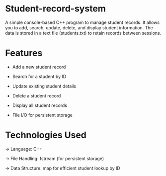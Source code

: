 # Student-record-system
A simple console-based C++ program to manage student records. It allows you to add, search, update, delete, and display student information. The data is stored in a text file (students.txt) to retain records between sessions.

# Features
* Add a new student record

* Search for a student by ID

* Update existing student details

* Delete a student record

* Display all student records

* File I/O for persistent storage

# Technologies Used
-> Language: C++

-> File Handling: fstream (for persistent storage)

-> Data Structure: map for efficient student lookup by ID

